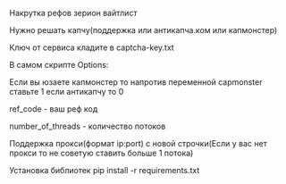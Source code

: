 Накрутка рефов зерион вайтлист

Нужно решать капчу(поддержка или антикапча.ком или капмонстер)

Ключ от сервиса кладите в captcha-key.txt

В самом скрипте Options:

Если вы юзаете капмонстер то напротив переменной capmonster ставьте 1 если антикапчу то 0

ref_code - ваш реф код

number_of_threads - количество потоков

Поддержка прокси(формат ip:port) с новой строчки(Если у вас нет прокси то не советую ставить больше 1 потока)

Установка библиотек pip install -r requirements.txt
